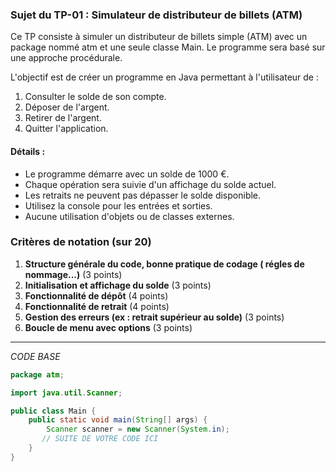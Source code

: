 ### Sujet du TP-01 : Simulateur de distributeur de billets (ATM)  
Ce TP consiste à simuler un distributeur de billets simple (ATM) avec un package nommé atm et une seule classe Main. Le programme sera basé sur une approche procédurale.    

L'objectif est de créer un programme en Java permettant à l'utilisateur de :
1. Consulter le solde de son compte.
2. Déposer de l'argent.
3. Retirer de l'argent.
4. Quitter l'application.

#### Détails :
- Le programme démarre avec un solde de 1000 €.
- Chaque opération sera suivie d'un affichage du solde actuel.
- Les retraits ne peuvent pas dépasser le solde disponible.
- Utilisez la console pour les entrées et sorties.
- Aucune utilisation d'objets ou de classes externes.

### Critères de notation (sur 20)
1. **Structure générale du code, bonne pratique de codage ( régles de nommage...)** (3 points)
2. **Initialisation et affichage du solde** (3 points)
3. **Fonctionnalité de dépôt** (4 points)
4. **Fonctionnalité de retrait** (4 points)
5. **Gestion des erreurs (ex : retrait supérieur au solde)** (3 points)
6. **Boucle de menu avec options** (3 points)

----
*CODE BASE*

```java
package atm;

import java.util.Scanner;

public class Main {
    public static void main(String[] args) {
        Scanner scanner = new Scanner(System.in);
       // SUITE DE VOTRE CODE ICI
    }
}
```
